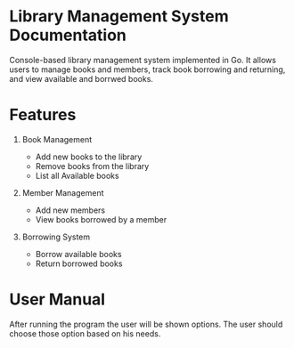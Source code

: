 # Library Management System Documentation

Console-based library management system implemented in Go. It allows users to manage books and members, track book borrowing and returning, and view available and borrwed books.

# Features

1. Book Management

   - Add new books to the library
   - Remove books from the library
   - List all Available books

2. Member Management

   - Add new members
   - View books borrowed by a member

3. Borrowing System
   - Borrow available books
   - Return borrowed books

# User Manual

After running the program the user will be shown options. The user should choose those option based on his needs.
